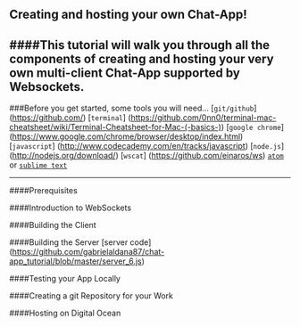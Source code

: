 Creating and hosting your own Chat-App!
---
####This tutorial will walk you through all the components of creating and hosting your very own multi-client Chat-App supported by Websockets.
---
###Before you get started, some tools you will need...
[`git/github`]
(https://github.com/)
[`terminal`]
(https://github.com/0nn0/terminal-mac-cheatsheet/wiki/Terminal-Cheatsheet-for-Mac-(-basics-))
[`google chrome`]
(https://www.google.com/chrome/browser/desktop/index.html)
[`javascript`]
(http://www.codecademy.com/en/tracks/javascript)
[`node.js`]
(http://nodejs.org/download/)
[`wscat`]
(https://github.com/einaros/ws)
[`atom`](https://atom.io/) or [`sublime text`](http://www.sublimetext.com/2)

---
####Prerequisites

####Introduction to WebSockets

####Building the Client

####Building the Server
[server code]
(https://github.com/gabrielaldana87/chat-app_tutorial/blob/master/server_6.js)

####Testing your App Locally

####Creating a git Repository for your Work

####Hosting on Digital Ocean
